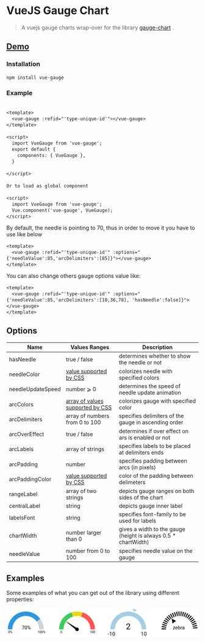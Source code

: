 # VueJS Gauge Chart


> A vuejs gauge charts wrap-over for the library [gauge-chart](https://github.com/recogizer/gauge-chart) .

## [Demo](https://recogizer.github.io/gauge-chart/examples/samples/)

### Installation
```bash
npm install vue-gauge
```

### Example

```vue

<template>
  <vue-gauge :refid="'type-unique-id'"></vue-gauge>
</template>

<script>
  import VueGauge from 'vue-gauge';
  export default {
    components: { VueGauge },
  }

</script>

Or to load as global component

<script>
  import VueGauge from 'vue-gauge';
  Vue.component('vue-gauge', VueGauge);
</script>
```


By default, the needle is pointing to 70, thus in order to move it you have to use like below

```vue
<template>
  <vue-gauge :refid="'type-unique-id'" :options="{'needleValue':85,'arcDelimiters':[85]}"></vue-gauge>
</template>
```

You can also change others gauge options value like:

```vue
<template>
  <vue-gauge :refid="'type-unique-id'" :options="{'needleValue':85,'arcDelimiters':[10,36,78], 'hasNeedle':false]}"></vue-gauge>
</template>

```

## Options


| Name              | Values Ranges                                                                    | Description                                          |
| ----------------- | -------------------------------------------------------------------------------- | ------------------------------------------------------------------- |
| hasNeedle         | true / false                                                                     | determines whether to show the needle or not                        |
| needleColor       | [value supported by CSS](https://www.w3schools.com/colors/default.asp)           | colorizes needle with specified colors                              |
| needleUpdateSpeed | number ⩾ 0                                                                       | determines the speed of needle update animation                     |
| arcColors         | [array of values supported by CSS](https://www.w3schools.com/colors/default.asp) | colorizes gauge with specified color                                |
| arcDelimiters     | array of numbers from 0 to 100                                                   | specifies delimiters of the gauge in ascending order                |
| arcOverEffect     | true / false                                                                     | determines if over effect on ars is enabled or not                  |
| arcLabels         | array of strings                                                                 | specifies labels to be placed at delimiters ends                    |
| arcPadding        | number                                                                           | specifies padding between arcs (in pixels)                          |
| arcPaddingColor   | [value supported by CSS](https://www.w3schools.com/colors/default.asp)           | color of the padding between delimeters                             |
| rangeLabel        | array of two strings                                                             | depicts gauge ranges on both sides of the chart                     |
| centralLabel      | string                                                                           | depicts gauge inner label                                           |
| labelsFont        | string                                                                           | specifies font-family to be used for labels                         |
| chartWidth        | number larger than 0                                                             | gives a width to the gauge (height is always 0.5 \* chartWidth)     |
| needleValue       | number from 0 to 100                                                             | specifies needle value on the gauge                                 |


## Examples

Some examples of what you can get out of the library using different properties:

![Gauge Examples](https://github.com/Md-Razu-Haolader/Vue-Gauge/blob/master/demo/gauges.png 'Gauge Examples')





